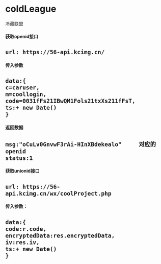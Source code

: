 # coldLeague
冷藏联盟

#### 获取openid接口

`url: https://56-api.kcimg.cn/`
---
#### 传入参数

`data:{`   
  `c=caruser,`  
  `m=coollogin,`   
  `code=0031fFs21IBwQM1Fols21txXs211fFsT,`   
  `ts:+ new Date()`   
`}`
---
#### 返回数据

`msg:"oCuLv0GnvwF3rAi-HInXBdekealo"     对应的openid`   
`status:1`
---
#### 获取unionid接口

`url: https://56-api.kcimg.cn/wx/coolProject.php`
---
#### 传入参数：

`data:{`   
  `code:r.code,`   
  `encryptedData:res.encryptedData,`   
  `iv:res.iv,`   
  `ts:+ new Date()`   
`}`
---
